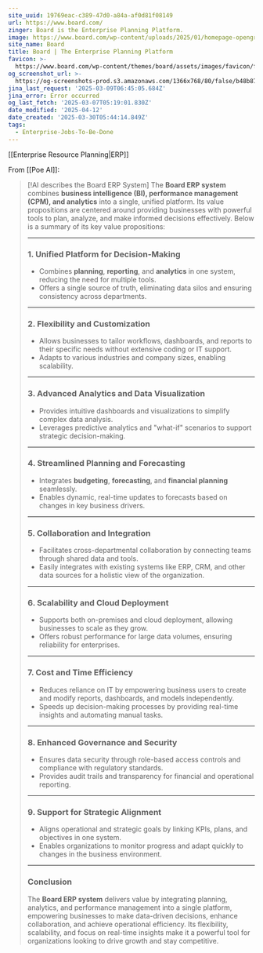 ```yaml
---
site_uuid: 19769eac-c389-47d0-a84a-af0d81f08149
url: https://www.board.com/
zinger: Board is the Enterprise Planning Platform.
image: https://www.board.com/wp-content/uploads/2025/01/homepage-opengraph_1.jpg
site_name: Board
title: Board | The Enterprise Planning Platform
favicon: >-
  https://www.board.com/wp-content/themes/board/assets/images/favicon/favicon-32x32.png
og_screenshot_url: >-
  https://og-screenshots-prod.s3.amazonaws.com/1366x768/80/false/b48b87d9fe4d7bd770ef01b9ff1f7c7046cb11a5c1ca97e943c510f1fd33f461.jpeg
jina_last_request: '2025-03-09T06:45:05.684Z'
jina_error: Error occurred
og_last_fetch: '2025-03-07T05:19:01.830Z'
date_modified: '2025-04-12'
date_created: '2025-03-30T05:44:14.849Z'
tags:
  - Enterprise-Jobs-To-Be-Done
---
```





















































[[Enterprise Resource Planning|ERP]]

From [[Poe AI]]:

> [!AI describes the Board ERP System]
> The **Board ERP system** combines **business intelligence (BI), performance management (CPM), and analytics** into a single, unified platform. Its value propositions are centered around providing businesses with powerful tools to plan, analyze, and make informed decisions effectively. Below is a summary of its key value propositions:
> 
> ---
> 
> ### **1. Unified Platform for Decision-Making**
> 
> - Combines **planning**, **reporting**, and **analytics** in one system, reducing the need for multiple tools.
> - Offers a single source of truth, eliminating data silos and ensuring consistency across departments.
> 
> ---
> 
> ### **2. Flexibility and Customization**
> 
> - Allows businesses to tailor workflows, dashboards, and reports to their specific needs without extensive coding or IT support.
> - Adapts to various industries and company sizes, enabling scalability.
> 
> ---
> 
> ### **3. Advanced Analytics and Data Visualization**
> 
> - Provides intuitive dashboards and visualizations to simplify complex data analysis.
> - Leverages predictive analytics and "what-if" scenarios to support strategic decision-making.
> 
> ---
> 
> ### **4. Streamlined Planning and Forecasting**
> 
> - Integrates **budgeting**, **forecasting**, and **financial planning** seamlessly.
> - Enables dynamic, real-time updates to forecasts based on changes in key business drivers.
> 
> ---
> 
> ### **5. Collaboration and Integration**
> 
> - Facilitates cross-departmental collaboration by connecting teams through shared data and tools.
> - Easily integrates with existing systems like ERP, CRM, and other data sources for a holistic view of the organization.
> 
> ---
> 
> ### **6. Scalability and Cloud Deployment**
> 
> - Supports both on-premises and cloud deployment, allowing businesses to scale as they grow.
> - Offers robust performance for large data volumes, ensuring reliability for enterprises.
> 
> ---
> 
> ### **7. Cost and Time Efficiency**
> 
> - Reduces reliance on IT by empowering business users to create and modify reports, dashboards, and models independently.
> - Speeds up decision-making processes by providing real-time insights and automating manual tasks.
> 
> ---
> 
> ### **8. Enhanced Governance and Security**
> 
> - Ensures data security through role-based access controls and compliance with regulatory standards.
> - Provides audit trails and transparency for financial and operational reporting.
> 
> ---
> 
> ### **9. Support for Strategic Alignment**
> 
> - Aligns operational and strategic goals by linking KPIs, plans, and objectives in one system.
> - Enables organizations to monitor progress and adapt quickly to changes in the business environment.
> 
> ---
> 
> ### **Conclusion**
> 
> The **Board ERP system** delivers value by integrating planning, analytics, and performance management into a single platform, empowering businesses to make data-driven decisions, enhance collaboration, and achieve operational efficiency. Its flexibility, scalability, and focus on real-time insights make it a powerful tool for organizations looking to drive growth and stay competitive.
